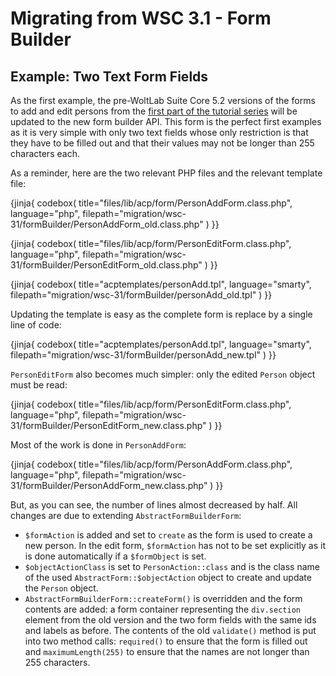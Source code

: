 # Migrating from WSC 3.1 - Form Builder

## Example: Two Text Form Fields

As the first example, the pre-WoltLab Suite Core 5.2 versions of the forms to add and edit persons from the [first part of the tutorial series](../../tutorial/series/part_1.md) will be updated to the new form builder API.
This form is the perfect first examples as it is very simple with only two text fields whose only restriction is that they have to be filled out and that their values may not be longer than 255 characters each.

As a reminder, here are the two relevant PHP files and the relevant template file:

{jinja{ codebox(
title="files/lib/acp/form/PersonAddForm.class.php",
language="php",
filepath="migration/wsc-31/formBuilder/PersonAddForm_old.class.php"
) }}

{jinja{ codebox(
title="files/lib/acp/form/PersonEditForm.class.php",
language="php",
filepath="migration/wsc-31/formBuilder/PersonEditForm_old.class.php"
) }}

{jinja{ codebox(
title="acptemplates/personAdd.tpl",
language="smarty",
filepath="migration/wsc-31/formBuilder/personAdd_old.tpl"
) }}

Updating the template is easy as the complete form is replace by a single line of code:

{jinja{ codebox(
title="acptemplates/personAdd.tpl",
language="smarty",
filepath="migration/wsc-31/formBuilder/personAdd_new.tpl"
) }}

`PersonEditForm` also becomes much simpler:
only the edited `Person` object must be read:

{jinja{ codebox(
title="files/lib/acp/form/PersonEditForm.class.php",
language="php",
filepath="migration/wsc-31/formBuilder/PersonEditForm_new.class.php"
) }}

Most of the work is done in `PersonAddForm`:

{jinja{ codebox(
title="files/lib/acp/form/PersonAddForm.class.php",
language="php",
filepath="migration/wsc-31/formBuilder/PersonAddForm_new.class.php"
) }}

But, as you can see, the number of lines almost decreased by half.
All changes are due to extending `AbstractFormBuilderForm`:

- `$formAction` is added and set to `create` as the form is used to create a new person.
  In the edit form, `$formAction` has not to be set explicitly as it is done automatically if a `$formObject` is set.
- `$objectActionClass` is set to `PersonAction::class` and is the class name of the used `AbstractForm::$objectAction` object to create and update the `Person` object.
- `AbstractFormBuilderForm::createForm()` is overridden and the form contents are added:
  a form container representing the `div.section` element from the old version and the two form fields with the same ids and labels as before.
  The contents of the old `validate()` method is put into two method calls:
  `required()` to ensure that the form is filled out and `maximumLength(255)` to ensure that the names are not longer than 255 characters.
